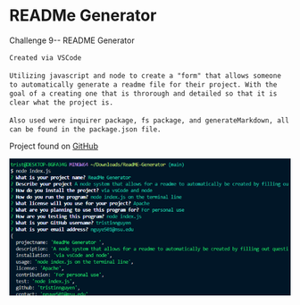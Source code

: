 # READMe Generator 

Challenge 9-- README Generator 

    Created via VSCode

    Utilizing javascript and node to create a "form" that allows someone to automatically generate a readme file for their project. With the goal of a creating one that is throrough and detailed so that it is clear what the project is.

    Also used were inquirer package, fs package, and generateMarkdown, all can be found in the package.json file.

Project found on [GitHub](https://github.com/TristinNguyen/ReadME-Generator)

![Example of ReadMe Generator in use](./assets/images/Capture.PNG)